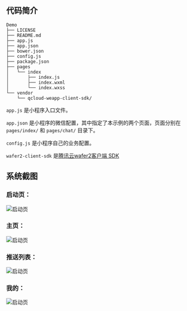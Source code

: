 ## 代码简介

```tree
Demo
├── LICENSE
├── README.md
├── app.js
├── app.json
├── bower.json
├── config.js
├── package.json
├── pages
│   └── index
│       ├── index.js
│       ├── index.wxml
│       └── index.wxss
└── vendor
    └── qcloud-weapp-client-sdk/
```

`app.js` 是小程序入口文件。

`app.json` 是小程序的微信配置，其中指定了本示例的两个页面，页面分别在 `pages/index/` 和 `pages/chat/` 目录下。

`config.js` 是小程序自己的业务配置。

`wafer2-client-sdk` 是[腾讯云wafer2客户端 SDK](https://github.com/tencentyun/wafer2-client-sdk)

## 系统截图
### 启动页：
![启动页](https://raw.githubusercontent.com/zhuangxiabin/Campus-recruitment-platform-by-WeChat-Mini-Program/master/client/images/welcome-page.jpg
)
### 主页：
![启动页](https://raw.githubusercontent.com/zhuangxiabin/Campus-recruitment-platform-by-WeChat-Mini-Program/master/client/images/home-page.jpg
)
### 推送列表：
![启动页](https://raw.githubusercontent.com/zhuangxiabin/Campus-recruitment-platform-by-WeChat-Mini-Program/master/client/images/info-page.jpg
)
### 我的：
![启动页](https://raw.githubusercontent.com/zhuangxiabin/Campus-recruitment-platform-by-WeChat-Mini-Program/master/client/images/mine.jpg
)
